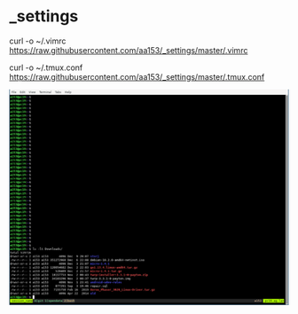 # _settings

curl -o ~/.vimrc https://raw.githubusercontent.com/aa153/_settings/master/.vimrc

curl -o ~/.tmux.conf https://raw.githubusercontent.com/aa153/_settings/master/.tmux.conf

![tmux session](/Screenshot_2019-12-30_12-09-16.png?raw=true)
